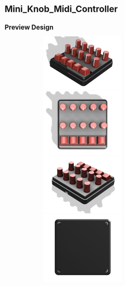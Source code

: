# Mini_Knob_Midi_Controller

## Preview Design 
<p align="center">
    <img src="DOC/knob_midi_controller.png" width="50%" height="50%">
    <img src="DOC/knob_midi_controller1.png" width="50%" height="50%">
    <img src="DOC/knob_midi_controller2.png" width="50%" height="50%">
    <img src="DOC/knob_midi_controller3.png" width="50%" height="50%">
  
</p>
